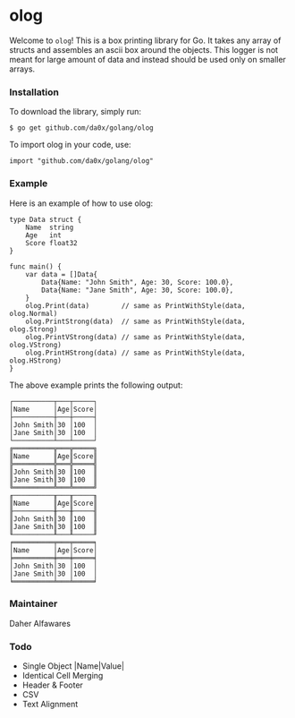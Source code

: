 # olog
Welcome to `olog`! This is a box printing library for Go. It takes any array of structs and assembles an ascii box around the objects. This logger is not meant for large amount of data and instead should be used only on smaller arrays.
### Installation
To download the library, simply run:
```
$ go get github.com/da0x/golang/olog
```
To import olog in your code, use:
```
import "github.com/da0x/golang/olog"
```
### Example
Here is an example of how to use olog:
```
type Data struct {
	Name  string
	Age   int
	Score float32
}

func main() {
	var data = []Data{
		Data{Name: "John Smith", Age: 30, Score: 100.0},
		Data{Name: "Jane Smith", Age: 30, Score: 100.0},
	}
	olog.Print(data)        // same as PrintWithStyle(data, olog.Normal)
	olog.PrintStrong(data)  // same as PrintWithStyle(data, olog.Strong)
	olog.PrintVStrong(data) // same as PrintWithStyle(data, olog.VStrong)
	olog.PrintHStrong(data) // same as PrintWithStyle(data, olog.HStrong)
}
```
The above example prints the following output:
```
┌──────────┬───┬─────┐
│Name      │Age│Score│
├──────────┼───┼─────┤
│John Smith│30 │100  │
│Jane Smith│30 │100  │
└──────────┴───┴─────┘
╔══════════╦═══╦═════╗
║Name      ║Age║Score║
╠══════════╬═══╬═════╣
║John Smith║30 ║100  ║
║Jane Smith║30 ║100  ║
╚══════════╩═══╩═════╝
╓──────────╥───╥─────╖
║Name      ║Age║Score║
╟──────────╫───╫─────╢
║John Smith║30 ║100  ║
║Jane Smith║30 ║100  ║
╙──────────╨───╨─────╜
╒══════════╤═══╤═════╕
│Name      │Age│Score│
╞══════════╪═══╪═════╡
│John Smith│30 │100  │
│Jane Smith│30 │100  │
╘══════════╧═══╧═════╛
```
### Maintainer
Daher Alfawares
### Todo
- Single Object |Name|Value|
- Identical Cell Merging
- Header & Footer
- CSV
- Text Alignment
